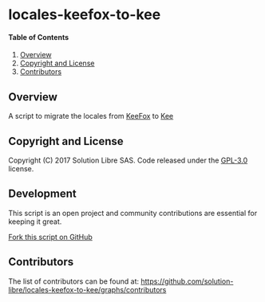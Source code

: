 # locales-keefox-to-kee

#### Table of Contents

1. [Overview](#overview)
2. [Copyright and License](#copyright-and-license)
3. [Contributors](#contributors)

## Overview

A script to migrate the locales from [KeeFox](https://github.com/kee-org/KeeFox/) to [Kee](https://github.com/kee-org/browser-addon/)

## Copyright and License

Copyright (C) 2017 Solution Libre SAS. Code released under the [GPL-3.0](https://raw.githubusercontent.com/solution-libre/website/master/LICENSE) license.

## Development

This script is an open project and community contributions are essential for keeping it great.

[Fork this script on GitHub](https://github.com/solution-libre/locales-keefox-to-kee/fork)

## Contributors

The list of contributors can be found at: https://github.com/solution-libre/locales-keefox-to-kee/graphs/contributors
